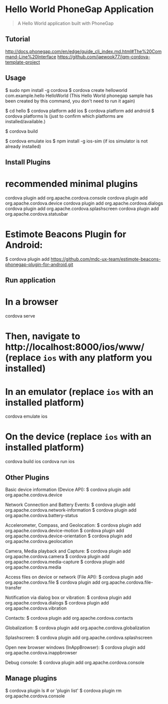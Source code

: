 # Hello World PhoneGap Application

> A Hello World application built with PhoneGap

## Tutorial
http://docs.phonegap.com/en/edge/guide_cli_index.md.html#The%20Command-Line%20Interface
https://github.com/jaewook77/jqm-cordova-template-project

## Usage
$ sudo npm install -g cordova
$ cordova create helloworld com.example.hello HelloWorld (This Hello World phonegap sample has been created by this command, you don't need to run it again)

$ cd hello
$ cordova platform add ios
$ cordova platform add android
$ cordova platforms ls (just to confirm which platforms are installed/available.)

$ cordova build

$ cordova emulate ios
$ npm install -g ios-sim (if ios simulator is not already installed)

## Install Plugins
# recommended minimal plugins
cordova plugin add org.apache.cordova.console
cordova plugin add org.apache.cordova.device
cordova plugin add org.apache.cordova.dialogs
cordova plugin add org.apache.cordova.splashscreen
cordova plugin add org.apache.cordova.statusbar

# Estimote Beacons Plugin for Android:
$ cordova plugin add https://github.com/mdc-ux-team/estimote-beacons-phonegap-plugin-for-android.git

## Run application
# In a browser
cordova serve
# Then, navigate to http://localhost:8000/ios/www/ (replace `ios` with any platform you installed)

# In an emulator (replace `ios` with an installed platform)
cordova emulate ios

# On the device (replace `ios` with an installed platform)
cordova build ios
cordova run ios


## Other Plugins
Basic device information (Device API):
$ cordova plugin add org.apache.cordova.device

Network Connection and Battery Events:
$ cordova plugin add org.apache.cordova.network-information
$ cordova plugin add org.apache.cordova.battery-status

Accelerometer, Compass, and Geolocation:
$ cordova plugin add org.apache.cordova.device-motion
$ cordova plugin add org.apache.cordova.device-orientation
$ cordova plugin add org.apache.cordova.geolocation

Camera, Media playback and Capture:
$ cordova plugin add org.apache.cordova.camera
$ cordova plugin add org.apache.cordova.media-capture
$ cordova plugin add org.apache.cordova.media

Access files on device or network (File API):
$ cordova plugin add org.apache.cordova.file
$ cordova plugin add org.apache.cordova.file-transfer

Notification via dialog box or vibration:
$ cordova plugin add org.apache.cordova.dialogs
$ cordova plugin add org.apache.cordova.vibration

Contacts:
$ cordova plugin add org.apache.cordova.contacts

Globalization:
$ cordova plugin add org.apache.cordova.globalization

Splashscreen:
$ cordova plugin add org.apache.cordova.splashscreen

Open new browser windows (InAppBrowser):
$ cordova plugin add org.apache.cordova.inappbrowser

Debug console:
$ cordova plugin add org.apache.cordova.console

## Manage plugins
$ cordova plugin ls    # or 'plugin list'
$ cordova plugin rm org.apache.cordova.console

